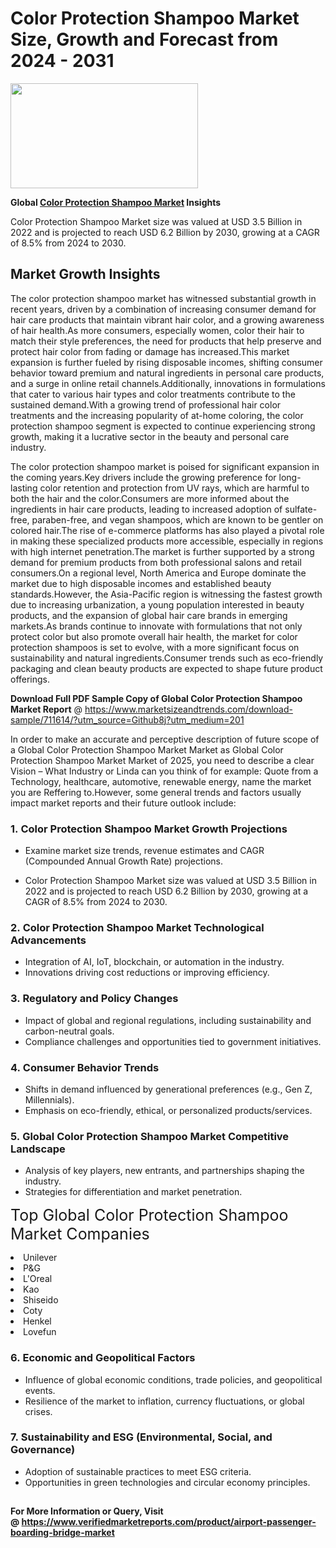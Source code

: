 <H1>Color Protection Shampoo Market Size, Growth and Forecast from 2024 - 2031</H1><img class="aligncenter size-medium wp-image-584254" src="https://thirdeyenews.in/wp-content/uploads/2024/09/Global-Market-Research-300x168.jpeg" alt="" width="300" height="168" /><p><strong>Global&nbsp;<a href="https://www.marketsizeandtrends.com/download-sample/711614/?utm_source=Github8j?utm_medium=201">Color Protection Shampoo Market</a> Insights</strong></p><p>Color Protection Shampoo Market size was valued at USD 3.5 Billion in 2022 and is projected to reach USD 6.2 Billion by 2030, growing at a CAGR of 8.5% from 2024 to 2030.</p><p><h2>Market Growth Insights</h2> The color protection shampoo market has witnessed substantial growth in recent years, driven by a combination of increasing consumer demand for hair care products that maintain vibrant hair color, and a growing awareness of hair health.As more consumers, especially women, color their hair to match their style preferences, the need for products that help preserve and protect hair color from fading or damage has increased.This market expansion is further fueled by rising disposable incomes, shifting consumer behavior toward premium and natural ingredients in personal care products, and a surge in online retail channels.Additionally, innovations in formulations that cater to various hair types and color treatments contribute to the sustained demand.With a growing trend of professional hair color treatments and the increasing popularity of at-home coloring, the color protection shampoo segment is expected to continue experiencing strong growth, making it a lucrative sector in the beauty and personal care industry.<p>The color protection shampoo market is poised for significant expansion in the coming years.Key drivers include the growing preference for long-lasting color retention and protection from UV rays, which are harmful to both the hair and the color.Consumers are more informed about the ingredients in hair care products, leading to increased adoption of sulfate-free, paraben-free, and vegan shampoos, which are known to be gentler on colored hair.The rise of e-commerce platforms has also played a pivotal role in making these specialized products more accessible, especially in regions with high internet penetration.The market is further supported by a strong demand for premium products from both professional salons and retail consumers.On a regional level, North America and Europe dominate the market due to high disposable incomes and established beauty standards.However, the Asia-Pacific region is witnessing the fastest growth due to increasing urbanization, a young population interested in beauty products, and the expansion of global hair care brands in emerging markets.As brands continue to innovate with formulations that not only protect color but also promote overall hair health, the market for color protection shampoos is set to evolve, with a more significant focus on sustainability and natural ingredients.Consumer trends such as eco-friendly packaging and clean beauty products are expected to shape future product offerings.<p><span class=""><strong>Download Full PDF Sample Copy of Global Color Protection Shampoo Market Report</strong> @ <a href="https://www.marketsizeandtrends.com/download-sample/711614/?utm_source=Github8j?utm_medium=201" target="_blank">https://www.marketsizeandtrends.com/download-sample/711614/?utm_source=Github8j?utm_medium=201</a></span></p><p>In order to make an accurate and perceptive description of future scope of a Global&nbsp;Color Protection Shampoo Market Market as Global&nbsp;Color Protection Shampoo Market Market of 2025, you need to describe a clear Vision &ndash; What Industry or Linda can you think of for example: Quote from a Technology, healthcare, automotive, renewable energy, name the market you are Reffering to.However, some general trends and factors usually impact market reports and their future outlook include:</p><h3>1.&nbsp;<strong>Color Protection Shampoo Market Growth Projections</strong></h3><ul><li>Examine market size trends, revenue estimates and CAGR (Compounded Annual Growth Rate) projections.</li><li><p>Color Protection Shampoo Market size was valued at USD 3.5 Billion in 2022 and is projected to reach USD 6.2 Billion by 2030, growing at a CAGR of 8.5% from 2024 to 2030.</p></li></ul><h3>2.&nbsp;<strong>Color Protection Shampoo Market Technological Advancements</strong></h3><ul><li>Integration of AI, IoT, blockchain, or automation in the industry.</li><li>Innovations driving cost reductions or improving efficiency.</li></ul><h3>3.&nbsp;<strong>Regulatory and Policy Changes</strong></h3><ul><li>Impact of global and regional regulations, including sustainability and carbon-neutral goals.</li><li>Compliance challenges and opportunities tied to government initiatives.</li></ul><h3>4.&nbsp;<strong>Consumer Behavior Trends</strong></h3><ul><li>Shifts in demand influenced by generational preferences (e.g., Gen Z, Millennials).</li><li>Emphasis on eco-friendly, ethical, or personalized products/services.</li></ul><h3>5.&nbsp;<strong>Global Color Protection Shampoo Market Competitive Landscape</strong></h3><ul><li>Analysis of key players, new entrants, and partnerships shaping the industry.</li><li>Strategies for differentiation and market penetration.</li></ul><p data-pm-slice="1 1 []"><span style="color: inherit; font-family: inherit; font-size: 25px;">Top Global Color Protection Shampoo Market Companies</span></p><div class="" data-test-id=""><p><li>Unilever</li><li> P&G</li><li> L'Oreal</li><li> Kao</li><li> Shiseido</li><li> Coty</li><li> Henkel</li><li> Lovefun</li></p></div><h3>6.&nbsp;<strong>Economic and Geopolitical Factors</strong></h3><ul><li>Influence of global economic conditions, trade policies, and geopolitical events.</li><li>Resilience of the market to inflation, currency fluctuations, or global crises.</li></ul><h3>7.&nbsp;<strong>Sustainability and ESG (Environmental, Social, and Governance)</strong></h3><ul><li>Adoption of sustainable practices to meet ESG criteria.</li><li>Opportunities in green technologies and circular economy principles.</li></ul><h2><strong style="font-size: 14px;">For More Information or Query, Visit @&nbsp;</strong><a style="background-color: #ffffff; font-size: 14px;" href="https://www.marketsizeandtrends.com/report/color-protection-shampoo-market/" target="_blank">https://www.verifiedmarketreports.com/product/airport-passenger-boarding-bridge-market</a></h2>